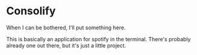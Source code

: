 # Consolify

When I can be bothered, I'll put something here.

This is basically an application for spotify in the terminal.
There's probably already one out there, but it's just a little project.
